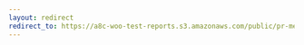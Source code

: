 ```yaml
---
layout: redirect
redirect_to: https://a8c-woo-test-reports.s3.amazonaws.com/public/pr-merge/40377/api/index.html
---
```

